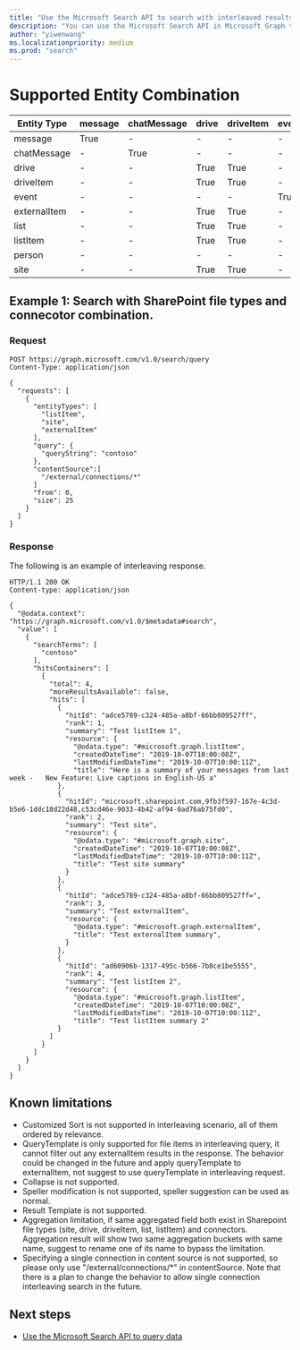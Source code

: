 ```yaml
---
title: "Use the Microsoft Search API to search with interleaved results"
description: "You can use the Microsoft Search API in Microsoft Graph to search multiple entities in one request and get interleaved results."
author: "yiwenwang"
ms.localizationpriority: medium
ms.prod: "search"
---
```


# Supported Entity Combination

| Entity Type |message     | chatMessage| drive       | driveItem  | event      |externalItem | list       | listItem   | person     | site       |
|-------------|------------|------------|-------------|------------|------------|-------------|------------|------------|------------|------------|
|  message    |     True   |     -      |      -      |       -    |      -     |       -     |      -     |       -    |      -     |     -      |
| chatMessage |     -      |     True   |      -      |       -    |      -     |       -     |      -     |       -    |      -     |     -      |
|    drive    |     -      |     -      |      True   |     True   |    -       |   True      |   True     |    True    |      -     |  True      |
|  driveItem  |     -      |     -      |      True   |     True   |    -       |   True      |   True     |    True    |      -     |  True      |
|   event     |     -      |     -      |      -      |       -    |    True    |       -     |      -     |    -       |      -     |     -      |
|externalItem |     -      |     -      |      True   |     True   |    -       |   True      |   True     |    True    |      -     |  True      |
|   list      |     -      |     -      |      True   |     True   |    -       |   True      |   True     |    True    |      -     |  True      |
|  listItem   |     -      |     -      |      True   |     True   |    -       |   True      |   True     |    True    |      -     |  True      |
|   person    |     -      |     -      |      -      |       -    |    -       |       -     |      -     |    -       |     True   |     -      |
|    site     |     -      |     -      |      True   |     True   |    -       |   True      |   True     |    True    |      -     |  True      |



## Example 1: Search with SharePoint file types and connecotor combination. 

### Request

```HTTP
POST https://graph.microsoft.com/v1.0/search/query
Content-Type: application/json

{
  "requests": [
    {
      "entityTypes": [
        "listItem",
        "site",
        "externalItem"
      ],
      "query": {
        "queryString": "contoso"
      },
      "contentSource":[
        "/external/connections/*"
      ]
      "from": 0,
      "size": 25
    }
  ]
}
```

### Response

The following is an example of interleaving response.

```HTTP
HTTP/1.1 200 OK
Content-type: application/json

{
  "@odata.context": "https://graph.microsoft.com/v1.0/$metadata#search",
  "value": [
    {
      "searchTerms": [
        "contoso"
      ],
      "hitsContainers": [
        {
          "total": 4,
          "moreResultsAvailable": false,
          "hits": [
            {
              "hitId": "adce5789-c324-485a-a8bf-66bb809527ff",
              "rank": 1,
              "summary": "Test listItem 1",
              "resource": {
                "@odata.type": "#microsoft.graph.listItem",
                "createdDateTime": "2019-10-07T10:00:08Z",
                "lastModifiedDateTime": "2019-10-07T10:00:11Z",
                "title": "Here is a summary of your messages from last week -   New Feature: Live captions in English-US a"
            },
            {
              "hitId": "microsoft.sharepoint.com,9fb3f597-167e-4c3d-b5e6-1ddc18d22d48,c53cd46e-9033-4b42-af94-0ad76ab75fd0",
              "rank": 2,
              "summary": "Test site",
              "resource": {
                "@odata.type": "#microsoft.graph.site",
                "createdDateTime": "2019-10-07T10:00:08Z",
                "lastModifiedDateTime": "2019-10-07T10:00:11Z",
                "title": "Test site summary"
              }
            },
            {
              "hitId": "adce5789-c324-485a-a8bf-66bb809527ff=",
              "rank": 3,
              "summary": "Test externalItem",
              "resource": {
                "@odata.type": "#microsoft.graph.externalItem",
                "title": "Test externalItem summary",
              }
            },
            {
              "hitId": "ad60906b-1317-495c-b566-7b8ce1be5555",
              "rank": 4,
              "summary": "Test listItem 2",
              "resource": {
                "@odata.type": "#microsoft.graph.listItem",
                "createdDateTime": "2019-10-07T10:00:08Z",
                "lastModifiedDateTime": "2019-10-07T10:00:11Z",
                "title": "Test listItem summary 2"
            }
          ]
        }
      ]
    }
  ]
}
```

## Known limitations

- Customized Sort is not supported in interleaving scenario, all of them ordered by relevance.
- QueryTemplate is only supported for file items in interleaving query, it cannot filter out any externalItem results in the response.
  The behavior could be changed in the future and apply queryTemplate to externalItem, not suggest to use queryTemplate in interleaving request.
- Collapse is not supported.
- Speller modification is not supported, speller suggestion can be used as normal.
- Result Template is not supported.
- Aggregation limitation, if same aggregated field both exist in Sharepoint file types (site, drive, driveItem, list, listItem) and connectors.
Aggregation result will show two same aggregation buckets with same name, suggest to rename one of its name to bypass the limitation.
- Specifying a single connection in content source is not supported, so please only use "/external/connections/*" in contentSource. Note that there is a plan to change the behavior to allow single connection interleaving search in the future.

## Next steps

- [Use the Microsoft Search API to query data](/graph/api/resources/search-api-overview)
